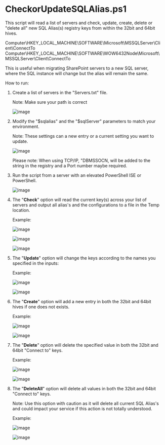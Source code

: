 # CheckorUpdateSQLAlias.ps1
This script will read a list of servers and check, update, create, delete or "delete all" new SQL Alias(s) registry keys from within the 32bit and 64bit hives. 

Computer\HKEY_LOCAL_MACHINE\SOFTWARE\Microsoft\MSSQLServer\Client\ConnectTo
Computer\HKEY_LOCAL_MACHINE\SOFTWARE\WOW6432Node\Microsoft\MSSQLServer\Client\ConnectTo

This is useful when migrating SharePoint servers to a new SQL server, where the SQL instance will change but the alias will remain the same. 

How to run:

1. Create a list of servers in the "Servers.txt" file.

   Note: Make sure your path is correct

   ![image](https://github.com/mikelee1313/CheckUpdate-SQLAlias/assets/62190454/acf7e749-923e-45f7-83ab-6ae6c25175ba)

2. Modify the "$sqlalias" and the "$sqlServer" parameters to match your environment.

   Note: These settings can a new entry or a current setting you want to update.

   ![image](https://github.com/mikelee1313/CheckUpdate-SQLAlias/assets/62190454/775112db-48ea-4295-be53-cbc5bbeb8026)

   Please note: When using TCP/IP, "DBMSSOCN, will be added to the string in the registry and a Port number maybe required.

3. Run the script from a server with an elevated PowerShell ISE or PowerShell.

   ![image](https://github.com/mikelee1313/CheckUpdate-SQLAlias/assets/62190454/97e3a10f-4dbf-4794-a2d9-f4f0e7c1a276)


4. The "**Check**" option will read the current key(s) across your list of servers and output all alias's and the configurations to a file in the Temp location.

   Example:

   ![image](https://github.com/mikelee1313/CheckUpdate-SQLAlias/assets/62190454/94a62c42-70e3-49a4-85a5-e41c0f441f8b)

   ![image](https://github.com/mikelee1313/CheckUpdate-SQLAlias/assets/62190454/4b0d6506-90c2-4cf8-a201-cc91078f6740)

   ![image](https://github.com/mikelee1313/CheckUpdate-SQLAlias/assets/62190454/f1ab6d62-a77f-485c-86a4-d1be797d7079)


5. The "**Update**" option will change the keys according to the names you specified in the inputs:

   Example:

   ![image](https://github.com/mikelee1313/CheckUpdate-SQLAlias/assets/62190454/f40d95cd-6415-4b95-aa0f-8cd5e0b66a28)


   ![image](https://github.com/mikelee1313/CheckUpdate-SQLAlias/assets/62190454/f1116b18-54b9-4325-aef3-e69a70cd0e19)



7. The "**Create**" option will add a new entry in both the 32bit and 64bit hives if one does not exists.

   Example:

   ![image](https://github.com/mikelee1313/CheckUpdate-SQLAlias/assets/62190454/de5ebc0e-221b-4dc2-a030-713910c1839a)


   ![image](https://github.com/mikelee1313/CheckUpdate-SQLAlias/assets/62190454/6f597aef-d76b-40b5-9efc-bdcf18f5e69d)


8. The "**Delete**" option will delete the specified value in both the 32bit and 64bit "Connect to" keys.

   Example:

   ![image](https://github.com/mikelee1313/CheckUpdate-SQLAlias/assets/62190454/b249823a-94b1-4e00-aaf5-8982f91284ed)


   ![image](https://github.com/mikelee1313/CheckUpdate-SQLAlias/assets/62190454/94c5bf69-dd3c-4525-b418-4f14ed6e5cc1)

   

9. The "**DeleteAll**" option will delete all values in both the 32bit and 64bit "Connect to" keys.


   Note: Use this option with caution as it will delete all current SQL Alias's and could impact your service if this action is not totally understood.
   

   Example:
   
   ![image](https://github.com/mikelee1313/CheckUpdate-SQLAlias/assets/62190454/0d5f15fc-d41c-4be7-b242-33850584e0b9)


   ![image](https://github.com/mikelee1313/CheckUpdate-SQLAlias/assets/62190454/0dc44a4d-f714-4e12-ad29-658d04c5829c)



   


   


   
